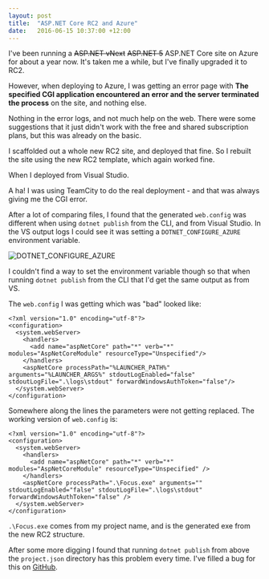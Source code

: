 ```yaml
---
layout: post
title:  "ASP.NET Core RC2 and Azure"
date:   2016-06-15 10:37:00 +12:00
---
```


I've been running a <strike>ASP.NET vNext</strike> <strike>ASP.NET 5</strike>
ASP.NET Core site on Azure for about a year now. It's taken me a while, but
I've finally upgraded it to RC2.

However, when deploying to Azure, I was getting an error page with **The
specified CGI application encountered an error and the server terminated the
process** on the site, and nothing else.

Nothing in the error logs, and not much help on the web. There were some
suggestions that it just didn't work with the free and shared subscription
plans, but this was already on the basic.

I scaffolded out a whole new RC2 site, and deployed that fine. So I rebuilt the
site using the new RC2 template, which again worked fine.

When I deployed from Visual Studio.

A ha! I was using TeamCity to do the real deployment - and that was always
giving me the CGI error.

After a lot of comparing files, I found that the generated `web.config` was
different when using `dotnet publish` from the CLI, and from Visual Studio. In
the VS output logs I could see it was setting a `DOTNET_CONFIGURE_AZURE`
environment variable.

![DOTNET_CONFIGURE_AZURE](/img/2016/aspnet-rc2/dotnet_configure_azure.png)

I couldn't find a way to set the environment variable though so that when
running `dotnet publish` from the CLI that I'd get the same output as from VS.

The `web.config` I was getting which was "bad" looked like:

```
<?xml version="1.0" encoding="utf-8"?>
<configuration>
  <system.webServer>
    <handlers>
      <add name="aspNetCore" path="*" verb="*" modules="AspNetCoreModule" resourceType="Unspecified"/>
    </handlers>
    <aspNetCore processPath="%LAUNCHER_PATH%" arguments="%LAUNCHER_ARGS%" stdoutLogEnabled="false" stdoutLogFile=".\logs\stdout" forwardWindowsAuthToken="false"/>
  </system.webServer>
</configuration>
```

Somewhere along the lines the parameters were not getting replaced. The working
version of `web.config` is:

```
<?xml version="1.0" encoding="utf-8"?>
<configuration>
  <system.webServer>
    <handlers>
      <add name="aspNetCore" path="*" verb="*" modules="AspNetCoreModule" resourceType="Unspecified" />
    </handlers>
    <aspNetCore processPath=".\Focus.exe" arguments="" stdoutLogEnabled="false" stdoutLogFile=".\logs\stdout" forwardWindowsAuthToken="false" />
  </system.webServer>
</configuration>
```

`.\Focus.exe` comes from my project name, and is the generated exe from the new
RC2 structure.

After some more digging I found that running `dotnet publish` from above the
`project.json` directory has this problem every time. I've filled a bug for this
on [GitHub](https://github.com/dotnet/cli/issues/3576).

